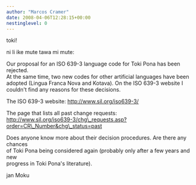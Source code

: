 ```yaml
---
author: "Marcos Cramer"
date: 2008-04-06T12:28:15+00:00
nestinglevel: 0
---
```

toki!  
  
ni li ike mute tawa mi mute:  
  
Our proposal for an ISO 639-3 language code for Toki Pona has been rejected.  
At the same time, two new codes for other artificial languages have been  
adopted (Lingua Franca Nova and Kotava). On the ISO 639-3 website I  
couldn't find any reasons for these decisions.  
  
The ISO 639-3 website: http://www.sil.org/iso639-3/  
  
The page that lists all past change requests:  
http://www.sil.org/iso639-3/chg\_requests.asp?order=CR\_Number&chg\_status=past  
  
Does anyone know more about their decision procedures. Are there any chances  
of Toki Pona being considered again (probably only after a few years and new  
progress in Toki Pona's literature).  
  
jan Moku